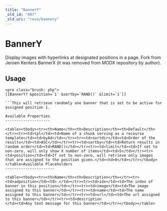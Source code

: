 ```yaml
---
title: "BannerY"
_old_id: "607"
_old_uri: "revo/bannery"
---
```


BannerY
=======

Display images with hyperlinks at designated positions in a page. Fork from Jeroen Kenters BannerX (it was removed from MODX repository by author).

Usage
-----

```
<pre class="brush: php">
[[BannerY? &position=`1` &sortby=`RAND()` &limit=`1`]]

```This will retrieve randomly one banner that is set to be active for assigned position 1.

Available Properties
--------------------

<table><tbody><tr><th>Name</th><th>Description</th><th>Default</th></tr><tr><td>tpl</td><td>Name of a chunk serving as a recourse template</td><td>byAd</td></tr><tr><td>sortdir</td><td>Order of the results</td><td>ASC</td></tr><tr><td>sortby</td><td>Return results in random order</td><td>RAND()</td></tr><tr><td>limit</td><td>If set to non-zero, will only show X number of items</td><td>5</td></tr><tr><td>position</td><td>If set to non-zero, will retrieve only images that are assigned to the position given.</td><td>0</td></tr></tbody></table>Available Placeholders
----------------------

<table><tbody><tr><th>Name</th><th>Description</th></tr><tr><td>adposition</td><td> </td></tr><tr><td>idx</td><td>The index of banner in this position</td></tr><tr><td>image</td><td>The image assigned to this banner</td></tr><tr><td>name</td><td>The name assigned to this banner</td></tr><tr><td>url</td><td>The url assigned to this banner</td></tr><tr><td>description   
</td><td>Any text message for this banner</td></tr></tbody></table>